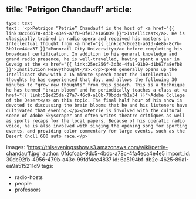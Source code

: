 title: 'Petrigon Chandauff'
article:
  -
    type: text
    text: '<p>Petrigon “Petrie” Chandauff is the host of <a href="{{ link:0cc66678-4d3b-43e9-a7f0-0fe17e1a6039 }}">Intellicast</a>. He is classically trained in radio opera and received his masters in Intellectual Thought from <a href="{{ link:e7c0ce21-a613-4e8b-8c7b-3b91ce44ea37 }}">Monorail City University</a> before completing his broadcast certification. In addition to his general knowledge and grand radio presence, he is well-travelled, having spent a year in Gsveig at the <a href="{{ link:25ec256f-3d3d-4fa1-91b9-d1b67fa8efb8 }}">Institution Heavythought</a>.</p><p>He generally opens up the Intellicast show with a 15 minute speech about the intellectual thoughts he has experienced that day, and allows the following 30 minutes to "grow new thoughts" from this speech. This is a technique he has termed "brain bloom" and he periodically teaches a class at <a href="{{ link:51ed25da-27a7-46c9-a10b-70bddafb1e34 }}">Adobe College of the Desert</a> on this topic. The final half hour of his show is devoted to discussing the brain blooms that he and his listeners have cultivated that evening.</p><p>Petrie is involved with the cultural scene of Adobe Skyscraper and often writes theatre critiques as well as sports recaps for the local papers. Because of his operatic radio voice, he is also involved with singing the opening song for sporting events, and providing color commentary for large events, such as the Desert Knoll 600 auto race.</p>'
images: 'https://thiseveningsshow.s3.amazonaws.com/wiki/petrie-chandauff.jpg'
author: 0fdcfcab-9dc5-4bdc-a78c-4fa4eca4e4e5
import_id: 30dc92fb-4956-479b-a43c-99fdf4ce4837
id: 6a5194bf-db2e-4625-89a1-ea9a515211d9
tags:
  - radio-hosts
  - people
  - professors
